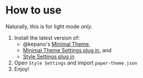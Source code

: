 # How to use
Naturally, this is for light mode *only.*

1. Install the latest version of:
    - @kepano's [Minimal Theme](https://github.com/kepano/obsidian-minimal),
    - [Minimal Theme Settings plug in](https://github.com/kepano/obsidian-minimal-settings), and
    - [Style Settings plug in](https://github.com/mgmeyers/obsidian-style-settings)
2. Open `Style Settings` and import `paper-theme.json`
3. Enjoy!

